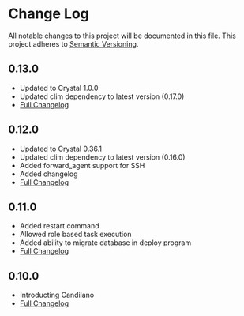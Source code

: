 # Change Log
All notable changes to this project will be documented in this file.
This project adheres to [Semantic Versioning](http://semver.org/).

## 0.13.0
  - Updated to Crystal 1.0.0
  - Updated clim dependency to latest version (0.17.0)
  - [Full Changelog](https://github.com/gem-shards/candilano/compare/v0.12.0...v0.13.0)
## 0.12.0
  - Updated to Crystal 0.36.1
  - Updated clim dependency to latest version (0.16.0)
  - Added forward_agent support for SSH
  - Added changelog
  - [Full Changelog](https://github.com/gem-shards/candilano/compare/v0.12.0...v0.11.0)

## 0.11.0
  - Added restart command
  - Allowed role based task execution
  - Added ability to migrate database in deploy program
  - [Full Changelog](https://github.com/gem-shards/candilano/compare/v0.11.0...v0.10.0)

## 0.10.0
  - Introducting Candilano
  - [Full Changelog](https://github.com/gem-shards/candilano/compare/v0.10.0...v0.1.0)
